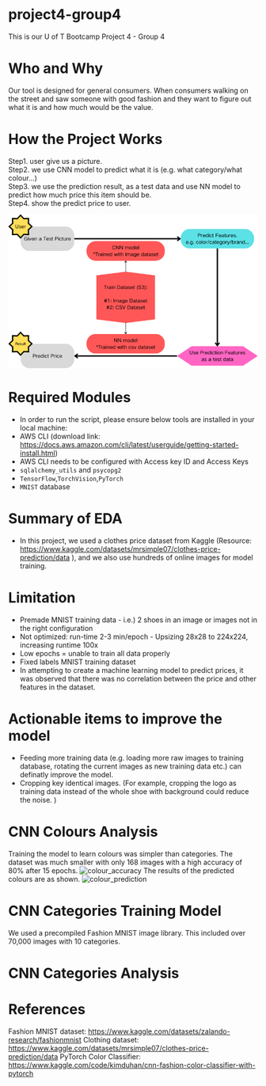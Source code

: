 # project4-group4
This is our U of T Bootcamp Project 4 - Group 4

# Who and Why
Our tool is designed for general consumers.
When consumers walking on the street and saw someone with good fashion and they want to figure out what it is and how much would be the value.

# How the Project Works
Step1. user give us a picture. </br>
Step2. we use CNN model to predict what it is (e.g. what category/what colour...) </br>
Step3. we use the prediction result, as a test data and use NN model to predict how much price this item should be. </br>
Step4. show the predict price to user.</br>

![Project%20Scope.png](Project%20Scope.png)

# Required Modules
* In order to run the script, please ensure below tools are installed in your local machine:
* AWS CLI (download link: https://docs.aws.amazon.com/cli/latest/userguide/getting-started-install.html)
* AWS CLI needs to be configured with Access key ID and Access Keys
* `sqlalchemy_utils` and `psycopg2`
* `TensorFlow`,`TorchVision`,`PyTorch`
* `MNIST` database

# Summary of EDA
* In this project, we used a clothes price dataset from Kaggle (Resource: https://www.kaggle.com/datasets/mrsimple07/clothes-price-prediction/data
), and we also use hundreds of online images for model training.

# Limitation
- Premade MNIST training data - i.e.) 2 shoes in an image or images not in the right configuration</br>
- Not optimized: run-time 2-3 min/epoch - Upsizing 28x28 to 224x224, increasing runtime 100x</br>
- Low epochs = unable to train all data properly</br>
- Fixed labels MNIST training dataset</br>
- In attempting to create a machine learning model to predict prices, it was observed that there was no correlation between the price and other features in the dataset.

# Actionable items to improve the model
* Feeding more training data (e.g. loading more raw images to training database, rotating the current images as new training data etc.) can definatly improve the model.
* Cropping key identical images. (For example, cropping the logo as training data instead of the whole shoe with background could reduce the noise. )

# CNN Colours Analysis
Training the model to learn colours was simpler than categories. The dataset was much smaller with only 168 images with a high accuracy of 80% after 15 epochs.
![colour_accuracy](https://github.com/JackyUT2023/project4-group4/assets/127992819/6956744a-7548-4bb5-955f-069869851271)
The results of the predicted colours are as shown.
![colour_prediction](https://github.com/JackyUT2023/project4-group4/assets/127992819/77839265-1426-4b04-82d4-ebcc7831f1cf)
# CNN Categories Training Model
We used a precompiled Fashion MNIST image library. This included over 70,000 images with 10 categories.
# CNN Categories Analysis

# References
Fashion MNIST dataset: https://www.kaggle.com/datasets/zalando-research/fashionmnist
Clothing dataset: https://www.kaggle.com/datasets/mrsimple07/clothes-price-prediction/data
PyTorch Color Classifier: https://www.kaggle.com/code/kimduhan/cnn-fashion-color-classifier-with-pytorch